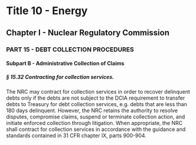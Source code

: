 
# Title 10 - Energy
## Chapter I - Nuclear Regulatory Commission
### PART 15 - DEBT COLLECTION PROCEDURES
#### Subpart B - Administrative Collection of Claims
##### § 15.32 Contracting for collection services.

The NRC may contract for collection services in order to recover delinquent debts only if the debts are not subject to the DCIA requirement to transfer debts to Treasury for debt collection services, e.g. debts that are less than 180 days delinquent. However, the NRC retains the authority to resolve disputes, compromise claims, suspend or terminate collection action, and initiate enforced collection through litigation. When appropriate, the NRC shall contract for collection services in accordance with the guidance and standards contained in 31 CFR chapter IX, parts 900-904.
